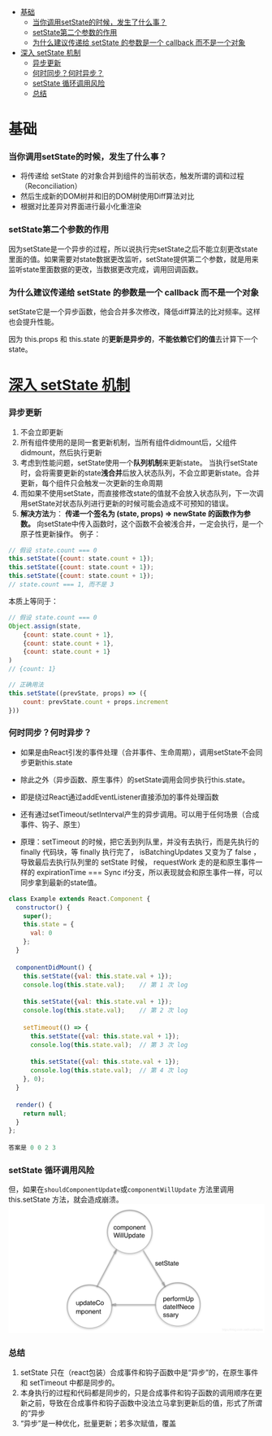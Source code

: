 - [基础](#基础)
    - [当你调用setState的时候，发生了什么事？](#当你调用setstate的时候发生了什么事)
    - [setState第二个参数的作用](#setstate第二个参数的作用)
    - [为什么建议传递给 setState 的参数是一个 callback 而不是一个对象](#为什么建议传递给-setstate-的参数是一个-callback-而不是一个对象)
- [深入 setState 机制](#深入-setstate-机制)
    - [异步更新](#异步更新)
    - [何时同步？何时异步？](#何时同步何时异步)
    - [setState 循环调用风险](#setstate-循环调用风险)
    - [总结](#总结)
# 基础
### 当你调用setState的时候，发生了什么事？

 - 将传递给 setState 的对象合并到组件的当前状态，触发所谓的调和过程（Reconciliation）
 - 然后生成新的DOM树并和旧的DOM树使用Diff算法对比
 - 根据对比差异对界面进行最小化重渲染



### setState第二个参数的作用

因为setState是一个异步的过程，所以说执行完setState之后不能立刻更改state里面的值。如果需要对state数据更改监听，setState提供第二个参数，就是用来监听state里面数据的更改，当数据更改完成，调用回调函数。


### 为什么建议传递给 setState 的参数是一个 callback 而不是一个对象

setState它是一个异步函数，他会合并多次修改，降低diff算法的比对频率。这样也会提升性能。

因为 this.props 和 this.state 的**更新是异步的**，**不能依赖它们的值**去计算下一个 state。
# [深入 setState 机制](https://github.com/sisterAn/blog/issues/26)

### 异步更新
1. 不会立即更新
2. 所有组件使用的是同一套更新机制，当所有组件didmount后，父组件didmount，然后执行更新
3. 考虑到性能问题，setState使用一个**队列机制**来更新state。
当执行setState时，会将需要更新的state**浅合并**后放入状态队列，不会立即更新state。合并更新，每个组件只会触发一次更新的生命周期
4. 而如果不使用setState，而直接修改state的值就不会放入状态队列，下一次调用setState对状态队列进行更新的时候可能会造成不可预知的错误。
5. **解决方法**为： **传递一个签名为 (state, props) => newState 的函数作为参数。** 向setState中传入函数时，这个函数不会被浅合并，一定会执行，是一个原子性更新操作。
例子：
```js
// 假设 state.count === 0
this.setState({count: state.count + 1});
this.setState({count: state.count + 1});
this.setState({count: state.count + 1});
// state.count === 1, 而不是 3
```
本质上等同于：
```js
// 假设 state.count === 0
Object.assign(state,
    {count: state.count + 1},
    {count: state.count + 1},
    {count: state.count + 1}
)
// {count: 1}
```



```js
// 正确用法
this.setState((prevState, props) => ({
    count: prevState.count + props.increment
}))
```




### 何时同步？何时异步？
- 如果是由React引发的事件处理（合并事件、生命周期），调用setState不会同步更新this.state

- 除此之外（异步函数、原生事件）的setState调用会同步执行this.state。
- 即是绕过React通过addEventListener直接添加的事件处理函数
- 还有通过setTimeout/setInterval产生的异步调用。可以用于任何场景（合成事件、钩子、原生）
- 原理：setTimeout 的时候，把它丢到列队里，并没有去执行，而是先执行的 finally 代码块，等 finally 执行完了， isBatchingUpdates 又变为了 false ，导致最后去执行队列里的 setState 时候， requestWork 走的是和原生事件一样的 expirationTime === Sync if分支，所以表现就会和原生事件一样，可以同步拿到最新的state值。
```js
class Example extends React.Component {
  constructor() {
    super();
    this.state = {
      val: 0
    };
  }
  
  componentDidMount() {
    this.setState({val: this.state.val + 1});
    console.log(this.state.val);    // 第 1 次 log

    this.setState({val: this.state.val + 1});
    console.log(this.state.val);    // 第 2 次 log

    setTimeout(() => {
      this.setState({val: this.state.val + 1});
      console.log(this.state.val);  // 第 3 次 log

      this.setState({val: this.state.val + 1});
      console.log(this.state.val);  // 第 4 次 log
    }, 0);
  }

  render() {
    return null;
  }
};

答案是 0 0 2 3
```
### setState 循环调用风险

但，如果在`shouldComponentUpdate`或`componentWillUpdate` 方法里调用 this.setState 方法，就会造成崩溃。
![](../img/setStateCercle.png)

### 总结
1. setState 只在（react包装）合成事件和钩子函数中是“异步”的，在原生事件和 setTimeout 中都是同步的。
2. 本身执行的过程和代码都是同步的，只是合成事件和钩子函数的调用顺序在更新之前，导致在合成事件和钩子函数中没法立马拿到更新后的值，形式了所谓的“异步
3. “异步”是一种优化，批量更新；若多次赋值，覆盖